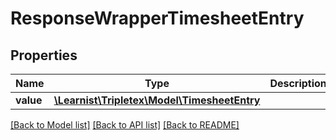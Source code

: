 # ResponseWrapperTimesheetEntry

## Properties
Name | Type | Description | Notes
------------ | ------------- | ------------- | -------------
**value** | [**\Learnist\Tripletex\Model\TimesheetEntry**](TimesheetEntry.md) |  | [optional] 

[[Back to Model list]](../../README.md#documentation-for-models) [[Back to API list]](../../README.md#documentation-for-api-endpoints) [[Back to README]](../../README.md)

